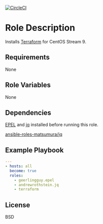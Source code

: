 [![CircleCI](https://circleci.com/gh/ansible-roles-mamono210/terraform/tree/main.svg?style=svg)](https://circleci.com/gh/ansible-roles-mamono210/terraform/tree/main)

Role Description
=========

Installs [Terraform](https://www.terraform.io) for CentOS Stream 9.

Requirements
------------

None

Role Variables
--------------

None

Dependencies
------------

[EPEL](https://docs.fedoraproject.org/en-US/epel/) and [jq](https://github.com/stedolan/jq) installed before running this role.

[ansible-roles-matsumura/jq](https://github.com/ansible-roles-matsumura/jq)

Example Playbook
----------------

```YAML
---
- hosts: all
  become: true
  roles:
    - geerlingguy.epel
    - andrewrothstein.jq
    - terraform
```

License
-------

BSD
